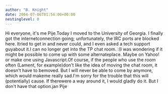 ```yaml
---
author: "B. Knight"
date: 2004-07-06T01:54:00+00:00
nestinglevel: 0
---
```

Hi everyone, it's me Pije.Today I moved to the University of Georgia. I finally got the internetconnection going; unfortunately, the IRC ports are blocked here. Itried to get in and never could, and I even asked a tech support guyabout it.I can no longer get into the TP chat room. :(I was wondering if it might be possible to come up with some alternateplace. Maybe on Yahoo! or make one using Javascript.Of course, if the people who use the room often (Lament, for example)don't like the idea of moving the chat room, it doesn't have to bemoved. But I will never be able to come by anymore, which would makeme really sad.I'm sorry for the trouble that this will (potentially) cause. If therewere a way around it, I would gladly do it. But I don't have that option.jan Pije